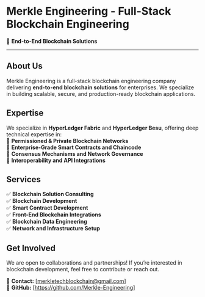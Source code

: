 # Merkle Engineering - Full-Stack Blockchain Engineering  
🚀 **End-to-End Blockchain Solutions**  

---

## About Us  
Merkle Engineering is a full-stack blockchain engineering company delivering **end-to-end blockchain solutions** for enterprises. We specialize in building scalable, secure, and production-ready blockchain applications.  

## Expertise  
We specialize in **HyperLedger Fabric** and **HyperLedger Besu**, offering deep technical expertise in:  
 🔹 **Permissioned & Private Blockchain Networks**  
 🔹 **Enterprise-Grade Smart Contracts and Chaincode**  
 🔹 **Consensus Mechanisms and Network Governance**  
 🔹 **Interoperability and API Integrations**  

## Services  
 ✅ **Blockchain Solution Consulting**  
 ✅ **Blockchain Development**  
 ✅ **Smart Contract Development**  
 ✅ **Front-End Blockchain Integrations**  
 ✅ **Blockchain Data Engineering**  
 ✅ **Network and Infrastructure Setup**  

## Get Involved  
We are open to collaborations and partnerships! If you’re interested in blockchain development, feel free to contribute or reach out.  

📧 **Contact:** [merkletechblockchain@gmail.com]  
🔗 **GitHub:** [https://github.com/Merkle-Engineering]  
